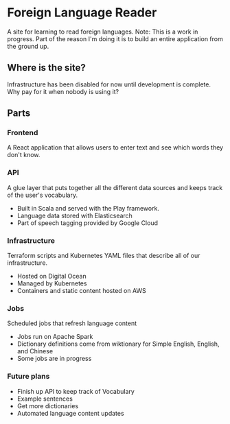 # Foreign Language Reader
A site for learning to read foreign languages.
Note: This is a work in progress. Part of the reason I'm doing it is to build an entire application from the ground up.

## Where is the site?
Infrastructure has been disabled for now until development is complete. Why pay for it when nobody is using it?

## Parts
### Frontend
A React application that allows users to enter text and see which words they don't know.

### API
A glue layer that puts together all the different data sources and keeps track of the user's vocabulary. 
-   Built in Scala and served with the Play framework.
-   Language data stored with Elasticsearch
-   Part of speech tagging provided by Google Cloud

### Infrastructure
Terraform scripts and Kubernetes YAML files that describe all of our infrastructure.
-   Hosted on Digital Ocean
-   Managed by Kubernetes
-   Containers and static content hosted on AWS

### Jobs
Scheduled jobs that refresh language content
-   Jobs run on Apache Spark
-   Dictionary definitions come from wiktionary for Simple English, English, and Chinese
-   Some jobs are in progress

### Future plans
-   Finish up API to keep track of Vocabulary
-   Example sentences
-   Get more dictionaries
-   Automated language content updates
